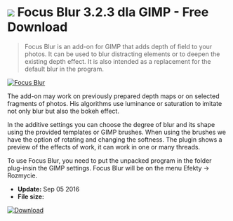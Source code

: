 # ![](https://cdn.softexe.net/static/icon/5/focus-blur-11376.png) Focus Blur 3.2.3 dla GIMP - Free Download

> Focus Blur is an add-on for GIMP that adds depth of field to your photos. It can be used to blur distracting elements or to deepen the existing depth effect. It is also intended as a replacement for the default blur in the program.

[![Focus Blur](https://gallery.dpcdn.pl/imgc/Tools/71252/g_-_420x350_1.5_-_x20160905140114_0.png)](https://softexe.net/win/multimedia/image-viewer/focus-blur:ppcgf.html)

The add-on may work on previously prepared depth maps or on selected fragments of photos. His algorithms use luminance or saturation to imitate not only blur but also the bokeh effect. 
 
 
 In the additive settings you can choose the degree of blur and its shape using the provided templates or GIMP brushes. When using the brushes we have the option of rotating and changing the softness. The plugin shows a preview of the effects of work, it can work in one or many threads. 
 
 
 To use Focus Blur, you need to put the unpacked program in the folder plug-insin the GIMP settings. Focus Blur will be on the menu Efekty → Rozmycie.


- **Update:** Sep 05 2016
- **File size:** 

[![Download](https://cdn.softexe.net/static/img/download.png)](https://softexe.net/win/multimedia/image-viewer/focus-blur:ppcgf.html)

